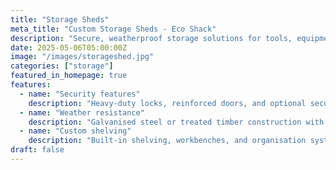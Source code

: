 ```yaml
---
title: "Storage Sheds"
meta_title: "Custom Storage Sheds - Eco Shack"
description: "Secure, weatherproof storage solutions for tools, equipment, and seasonal items. Built to last with quality materials."
date: 2025-05-06T05:00:00Z
image: "/images/storageshed.jpg"
categories: ["storage"]
featured_in_homepage: true
features:
  - name: "Security features"
    description: "Heavy-duty locks, reinforced doors, and optional security systems to protect your valuables."
  - name: "Weather resistance"
    description: "Galvanised steel or treated timber construction with proper drainage and ventilation."
  - name: "Custom shelving"
    description: "Built-in shelving, workbenches, and organisation systems tailored to your storage needs."
draft: false
---
```

